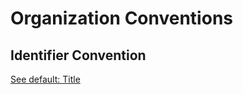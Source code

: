 # Organization Conventions

## Identifier Convention

[See default: Title](./defaults.md#title)

## 
